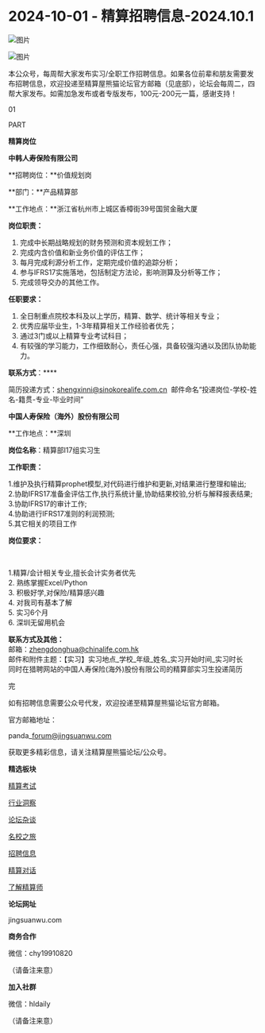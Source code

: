 # 2024-10-01 - 精算招聘信息-2024.10.1

![图片](https://mmbiz.qpic.cn/mmbiz_jpg/PVTr5cqOmdsiaicIRGthO3IhpdkibrFUWVU1xAtP9ZY24c0vAhCVJo55thjfrfia19NvibyVvich2UW9I8vGCty5LxNw/640?wx_fmt=jpeg&tp=webp&wxfrom=5&wx_lazy=1)

![图片](https://mmbiz.qpic.cn/mmbiz_png/7QRTvkK2qC63c02mKcsfAaJ8sNcicTvg22UkHHibvKiasFS9FS6E4FeV0Dibe7as7h4tm8p7EfNfI06adlGbL2icYjw/640?wx_fmt=png&tp=webp&wxfrom=5&wx_lazy=1)

本公众号，每周帮大家发布实习/全职工作招聘信息。如果各位前辈和朋友需要发布招聘信息，欢迎投递至精算屋熊猫论坛官方邮箱（见底部），论坛会每周二，四帮大家发布。如需加急发布或者专版发布，100元-200元一篇，感谢支持！

01

PART

**精算岗位**

**中韩人寿保险有限公司**

**招聘岗位：**价值规划岗

**部门：**产品精算部

**工作地点：**浙江省杭州市上城区香樟街39号国贸金融大厦

**岗位职责：**

  

1. 完成中长期战略规划的财务预测和资本规划工作；
2. 完成内含价值和新业务价值的评估工作；
3. 每月完成利源分析工作，定期完成价值的追踪分析；
4. 参与IFRS17实施落地，包括制定方法论，影响测算及分析等工作；
5. 完成领导交办的其他工作。

**任职要求：**

1. 全日制重点院校本科及以上学历，精算、数学、统计等相关专业；
2. 优秀应届毕业生，1-3年精算相关工作经验者优先；
3. 通过3门或以上精算专业考试科目；
4. 有较强的学习能力，工作细致耐心，责任心强，具备较强沟通以及团队协助能力。

****联系方式****：****

简历投递方式：shengxinni@sinokorealife.com.cn  邮件命名“投递岗位-学校-姓名-籍贯-专业-毕业时间”

**中国人寿保险（海外）股份有限公司**

**工作地点：**深圳

**岗位名称**：精算部I17组实习生

**工作职责：**

1.维护及执行精算prophet模型,对代码进行维护和更新,对结果进行整理和输出;  
2.协助IFRS17准备金评估工作,执行系统计量,协助结果校验,分析与解释报表结果;  
3.协助IFRS17的审计工作;  
4.协助进行IFRS17准则的利润预测;  
5.其它相关的项目工作

**岗位要求：**

 

1.精算/会计相关专业,擅长会计实务者优先  
2. 熟练掌握Excel/Python  
3. 积极好学,对保险/精算感兴趣  
4. 对我司有基本了解  
5. 实习6个月  
6. 深圳无留用机会

**联系方式及其他：**  
邮箱：zhengdonghua@chinalife.com.hk  
邮件和附件主题：【实习】实习地点\_学校\_年级\_姓名\_实习开始时间\_实习时长  
同时在猎聘网站的中国人寿保险(海外)股份有限公司的精算部实习生投递简历


完

如有招聘信息需要公众号代发，欢迎投递至精算屋熊猫论坛官方邮箱。

官方邮箱地址：

panda\_forum@jingsuanwu.com

获取更多精彩信息，请关注精算屋熊猫论坛/公众号。

**精选板块**

[精算考试](https://mp.weixin.qq.com/mp/appmsgalbum?__biz=Mzg5NzkwMTMzMA==&action=getalbum&album_id=2804960172988448769#wechat_redirect)

[行业洞察](https://mp.weixin.qq.com/mp/appmsgalbum?__biz=Mzg5NzkwMTMzMA==&action=getalbum&album_id=2804965799378829313#wechat_redirect)

[论坛杂谈](https://mp.weixin.qq.com/mp/appmsgalbum?__biz=Mzg5NzkwMTMzMA==&action=getalbum&album_id=2804979947286315009#wechat_redirect)

[名校之旅](https://mp.weixin.qq.com/mp/appmsgalbum?__biz=Mzg5NzkwMTMzMA==&action=getalbum&album_id=2804975288236654595#wechat_redirect)

[招聘信息](https://mp.weixin.qq.com/mp/appmsgalbum?__biz=Mzg5NzkwMTMzMA==&action=getalbum&album_id=2809916434738069507#wechat_redirect)

[精算对话](https://mp.weixin.qq.com/mp/appmsgalbum?__biz=Mzg5NzkwMTMzMA==&action=getalbum&album_id=3028246288796221446#wechat_redirect)

[了解精算师](https://mp.weixin.qq.com/mp/appmsgalbum?__biz=Mzg5NzkwMTMzMA==&action=getalbum&album_id=2804971247444180995#wechat_redirect)

**论坛网址**

jingsuanwu.com

**商务合作**

微信：chy19910820

（请备注来意）

**加入社群**

微信：hldaily

（请备注来意）
